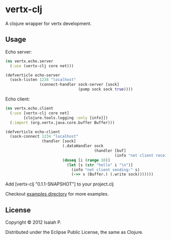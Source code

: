 # vertx-clj

A clojure wrapper for vertx development.

## Usage

Echo server:

```clojure
(ns vertx.echo.server
  (:use (vertx-clj core net)))

(defverticle echo-server
  (sock-listen 1234 "localhost"
               (connect-handler sock-server [sock]
                                (pump sock sock true))))
```

Echo client:
```clojure
(ns vertx.echo.client
  (:use [vertx-clj core net]
        [clojure.tools.logging :only [info]])
  (:import (org.vertx.java.core.buffer Buffer)))

(defverticle echo-client
  (sock-connect 1234 "localhost"
                (handler [sock]
                         (.dataHandler sock
                                       (handler [buf]
                                                (info "net client receiving:" buf)))
                         (doseq [i (range 10)]
                           (let [s (str "hello" i "\n")]
                             (info "net client sending:" s)
                             (->> s (Buffer.) (.write sock)))))))
```

Add [vertx-clj "0.1.1-SNAPSHOT"] to your project.clj

Checkout [examples
directory](https://github.com/isaiah/vertx-clj/tree/master/examples) for
more examples.

## License

Copyright © 2012 Isaiah P.

Distributed under the Eclipse Public License, the same as Clojure.
